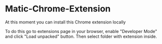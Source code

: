 # Matic-Chrome-Extension

At this moment you can install this Chrome extension locally

To do this go to extensions page in your browser, enable "Developer Mode" and click "Load unpacked" button.
Then select folder with extension inside.
